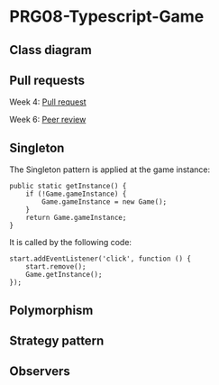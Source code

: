 # PRG08-Typescript-Game

## Class diagram

## Pull requests
Week 4: [Pull request](https://github.com/ClikeX/typescript_game/pull/2)

Week 6: [Peer review](https://github.com/0909758/PRG08_Bobs_Nightmare/issues/6)
## Singleton
The Singleton pattern is applied at the game instance:

```
public static getInstance() {
    if (!Game.gameInstance) {
        Game.gameInstance = new Game();
    }
    return Game.gameInstance;
}
```
It is called by the following code:
```
start.addEventListener('click', function () {
    start.remove();
    Game.getInstance();
});
```
## Polymorphism

## Strategy pattern

## Observers
